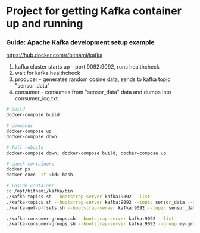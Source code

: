 # Project for getting Kafka container up and running

### Guide: Apache Kafka development setup example
https://hub.docker.com/r/bitnami/kafka

1. kafka cluster starts up - port 9092:9092, runs healthcheck
2. wait for kafka healthcheck
3. producer - generates random cosine data, sends to kafka topic "sensor_data"
4. consumer - consumes from "sensor_data" data and dumps into consumer_log.txt



```bash
# build
docker-compose build

# commands
docker-compose up
docker-compose down

# full rebuild
docker-compose down; docker-compose build; docker-compose up

# check containers
docker ps
docker exec -it <id> bash

# inside container
cd /opt/bitnami/kafka/bin
./kafka-topics.sh --bootstrap-server kafka:9092 --list
./kafka-topics.sh --bootstrap-server kafka:9092 --topic sensor_data --describe
./kafka-get-offsets.sh --bootstrap-server kafka:9092 --topic sensor_data

./kafka-consumer-groups.sh --bootstrap-server kafka:9092 --list
./kafka-consumer-groups.sh --bootstrap-server kafka:9092 --group my-group --describe
```